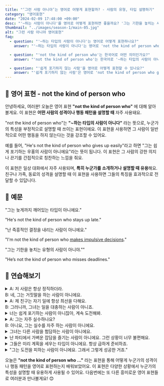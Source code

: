 ```yaml
---
title: "‘그런 사람 아니야’는 영어로 어떻게 표현할까? - 사람의 유형, 타입 설명하기"
category: "영어표현"
date: "2024-02-09 17:48:00 +09:00"
desc: "'~하는 사람이 아니다'를 영어로 어떻게 표현하면 좋을까요? '그는 기한을 놓치는 사람이 아니야.', '그녀는 도전을 피하는 사람이 아니에요.' 등을 영어로 표현하는 법을 배워봅시다. 다양한 예문을 통해서 연습하고 본인의 표현으로 만들어 보세요."
thumbnail: "../images/season-1/main-05.jpg"
alt: "그런 사람 아니야 영어표현"
faq:
  - question: "'~하는 타입의 사람이 아니다'는 영어로 어떻게 표현하나요?"
    answer: "'~하는 타입의 사람이 아니다'는 영어로 'not the kind of person who'로 표현할 수 있습니다. 예를 들어, '그는 쉽게 포기하는 타입이 아니에요'는 'He's not the kind of person who gives up easily'로 말할 수 있습니다."

  - question: "'not the kind of person who'는 한국어로 어떤 의미인가요?"
    answer: "'not the kind of person who'는 한국어로 '~하는 타입의 사람이 아니다'라는 의미입니다. 이 표현은 누군가의 성격이나 행동 패턴을 설명할 때 사용되며, 특정 행동을 하지 않는 경향이 있음을 강조합니다. 예를 들어, 'She's not the kind of person who gossips'는 '그녀는 남의 얘기를 하고 다니는 타입이 아니에요'라는 뜻입니다."

  - question: "'쉽게 포기하지 않는 사람'을 영어로 어떻게 표현할 수 있나요?"
    answer: "'쉽게 포기하지 않는 사람'은 영어로 'not the kind of person who gives up easily'로 표현할 수 있습니다. 예를 들어, '그녀는 쉽게 포기하지 않는 사람이에요'는 'She's not the kind of person who gives up easily'라고 말할 수 있습니다."
---
```


## 🌟 영어 표현 - not the kind of person who

안녕하세요, 여러분! 오늘은 영어 표현 **"not the kind of person who"** 에 대해 알아볼게요. 이 표현은 **어떤 사람의 성격이나 행동 패턴을 설명할 때** 자주 사용돼요.

"not the kind of person who"는 **"~하는 타입의 사람이 아니다"** 라는 뜻으로, 누군가의 특성을 부정적으로 설명할 때 쓰이는 표현이에요. 이 표현을 사용하면 그 사람이 일반적으로 어떤 행동을 하지 않는다는 것을 강조할 수 있어요.

예를 들어, "He's not the kind of person who gives up easily"라고 하면 "그는 쉽게 포기하는 우횽의 사람이 아니에요"라는 뜻이 됩니다. 이 표현은 그 사람의 강한 의지나 끈기를 간접적으로 칭찬하는 느낌을 줘요.

이 표현은 일상 대화에서 자주 사용되며, **특히 누군가를 소개하거나 설명할 때 유용**해요. 친구나 가족, 동료의 성격을 설명할 때 이 표현을 사용하면 그들의 특징을 효과적으로 전달할 수 있답니다.

## 📖 예문

"그는 늦게까지 깨어있는 타입이 아니에요."

"He's not the kind of person who stays up late."

"난 즉흥적인 결정을 내리는 사람이 아니에요."

"I'm not the kind of person who <a href="/blog/vocab-1/010.make-a-decision/">makes impulsive decisions</a>."

"그는 기한을 놓치는 유형의 사람이 아니야.""

"He’s not the kind of person who misses deadlines."

## 💬 연습해보기

<details>
  <summary>A: 저 사람은 항상 정직하더라.<br>B: 네, 그는 거짓말을 하는 사람이 아니에요.</summary>
  <span>A: That person is always honest.<br>
B: Yes, he’s not the kind of person who tells lies.</span>
</details>

<details>
  <summary>A: 제 친구는 자기 일에 항상 최선을 다해요.<br>B: 그러니까, 그녀는 일을 대충하는 사람이 아니죠.</summary>
  <span>A: My friend always gives her best in her work.<br>B: Exactly, she’s not the kind of person who half-asses her job.</span>
</details>

<details>
  <summary>너는 쉽게 포기하는 사람이 아니잖아, 계속 도전해봐.</summary>
  <span>You’re not the kind of person who gives up easily, keep trying.</span>
</details>

<details>
  <summary>A: 그는 자주 실수하나요?<br>B: 아니요, 그는 실수를 자주 하는 사람이 아니에요.</summary>
  <span>A: Does he make mistakes often?<br>B: No, he’s not the kind of person who makes mistakes frequently.</span>
</details>

<details>
  <summary>그녀는 다른 사람을 험담하는 사람이 아니에요.</summary>
  <span>She’s not the kind of person who gossips about others.</span>
</details>

<details>
<summary>난 파티에서 가벼운 잡담을 즐기는 사람이 아니에요. 그런 상황이 너무 불편해요.</summary>
<span>"I'm not the kind of person who enjoys small talk at parties. It makes me so uncomfortable."</span>
</details>

<details>
<summary>그들은 미리 계획을 세우는 타입이 아니에요. 항상 급하게 준비하죠.</summary>
<span>They're not the kind of people who like to plan ahead. Everything's always last minute with them.</span>
</details>

<details>
<summary>"그는 도전을 피하는 사람이 아니에요. 그래서 그렇게 성공한 거죠."</summary>
<span>"He's not the kind of person who backs down from a challenge. That's why he's so successful."</span>
</details>

오늘은 **"not the kind of person who …"** 라는 표현을 통해 어떻게 누군가의 성격이나 행동 패턴을 영어로 표현하는지 배워보았어요. 이 표현은 다양한 상황에서 누군가의 특성을 설명할 때 유용하게 사용될 수 있어요. 다음번에는 또 다른 흥미로운 영어 표현들로 여러분과 만나볼게요! 😊
